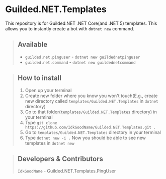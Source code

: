 # Guilded.NET.Templates

This repository is for Guilded.NET .NET Core(and .NET 5) templates. This allows you to instantly create a bot with `dotnet new` command.

> ## Available
> - `guilded.net.pinguser` - `dotnet new guildednetpinguser`
> - `guilded.net.command` - `dotnet new guildednetcommand`

> ## How to install
> 1. Open up your terminal
> 2. Create new folder where you know you won't touch(E.g., create new directory called `templates/Guilded.NET.Templates` in `dotnet` directory)
> 3. Go to that folder(`templates/Guilded.NET.Templates` directory) in your terminal
> 4. Type `git clone https://github.com/IdkGoodName/Guilded.NET.Templates.git .`
> 5. Go to `templates/Guilded.NET.Templates` directory in your terminal
> 6. Type `dotnet new -i .`
> Now you should be able to see new templates in `dotnet new`

> ## Developers & Contributors
> `IdkGoodName` - Guilded.NET.Templates.PingUser